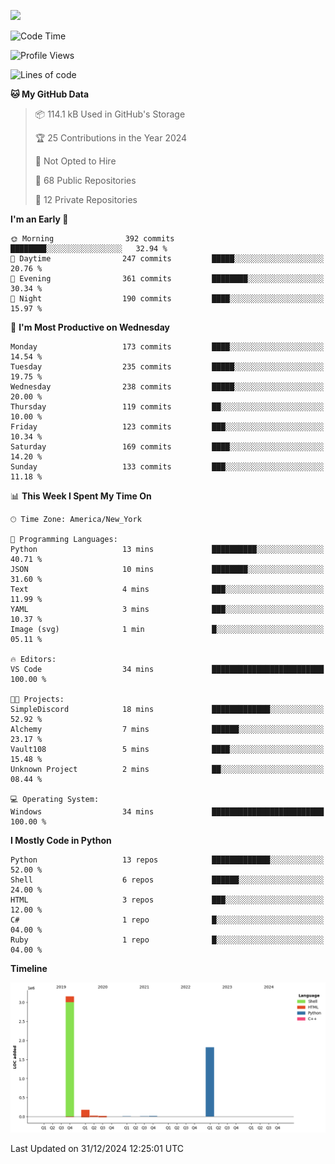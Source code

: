 
![](https://hit.yhype.me/github/profile?user_id=44564111)
<!--START_SECTION:waka-->
![Code Time](http://img.shields.io/badge/Code%20Time-24%20hrs%2039%20mins-blue)

![Profile Views](http://img.shields.io/badge/Profile%20Views-0-blue)

![Lines of code](https://img.shields.io/badge/From%20Hello%20World%20I%27ve%20Written-5.2%20million%20lines%20of%20code-blue)

**🐱 My GitHub Data** 

> 📦 114.1 kB Used in GitHub's Storage 
 > 
> 🏆 25 Contributions in the Year 2024
 > 
> 🚫 Not Opted to Hire
 > 
> 📜 68 Public Repositories 
 > 
> 🔑 12 Private Repositories 
 > 
**I'm an Early 🐤** 

```text
🌞 Morning                392 commits         ████████░░░░░░░░░░░░░░░░░   32.94 % 
🌆 Daytime                247 commits         █████░░░░░░░░░░░░░░░░░░░░   20.76 % 
🌃 Evening                361 commits         ████████░░░░░░░░░░░░░░░░░   30.34 % 
🌙 Night                  190 commits         ████░░░░░░░░░░░░░░░░░░░░░   15.97 % 
```
📅 **I'm Most Productive on Wednesday** 

```text
Monday                   173 commits         ████░░░░░░░░░░░░░░░░░░░░░   14.54 % 
Tuesday                  235 commits         █████░░░░░░░░░░░░░░░░░░░░   19.75 % 
Wednesday                238 commits         █████░░░░░░░░░░░░░░░░░░░░   20.00 % 
Thursday                 119 commits         ██░░░░░░░░░░░░░░░░░░░░░░░   10.00 % 
Friday                   123 commits         ███░░░░░░░░░░░░░░░░░░░░░░   10.34 % 
Saturday                 169 commits         ████░░░░░░░░░░░░░░░░░░░░░   14.20 % 
Sunday                   133 commits         ███░░░░░░░░░░░░░░░░░░░░░░   11.18 % 
```


📊 **This Week I Spent My Time On** 

```text
🕑︎ Time Zone: America/New_York

💬 Programming Languages: 
Python                   13 mins             ██████████░░░░░░░░░░░░░░░   40.71 % 
JSON                     10 mins             ████████░░░░░░░░░░░░░░░░░   31.60 % 
Text                     4 mins              ███░░░░░░░░░░░░░░░░░░░░░░   11.99 % 
YAML                     3 mins              ███░░░░░░░░░░░░░░░░░░░░░░   10.37 % 
Image (svg)              1 min               █░░░░░░░░░░░░░░░░░░░░░░░░   05.11 % 

🔥 Editors: 
VS Code                  34 mins             █████████████████████████   100.00 % 

🐱‍💻 Projects: 
SimpleDiscord            18 mins             █████████████░░░░░░░░░░░░   52.92 % 
Alchemy                  7 mins              ██████░░░░░░░░░░░░░░░░░░░   23.17 % 
Vault108                 5 mins              ████░░░░░░░░░░░░░░░░░░░░░   15.48 % 
Unknown Project          2 mins              ██░░░░░░░░░░░░░░░░░░░░░░░   08.44 % 

💻 Operating System: 
Windows                  34 mins             █████████████████████████   100.00 % 
```

**I Mostly Code in Python** 

```text
Python                   13 repos            █████████████░░░░░░░░░░░░   52.00 % 
Shell                    6 repos             ██████░░░░░░░░░░░░░░░░░░░   24.00 % 
HTML                     3 repos             ███░░░░░░░░░░░░░░░░░░░░░░   12.00 % 
C#                       1 repo              █░░░░░░░░░░░░░░░░░░░░░░░░   04.00 % 
Ruby                     1 repo              █░░░░░░░░░░░░░░░░░░░░░░░░   04.00 % 
```



**Timeline**

![Lines of Code chart](https://raw.githubusercontent.com/Vault108/Vault108/main/assets/bar_graph.png)


 Last Updated on 31/12/2024 12:25:01 UTC
<!--END_SECTION:waka-->
